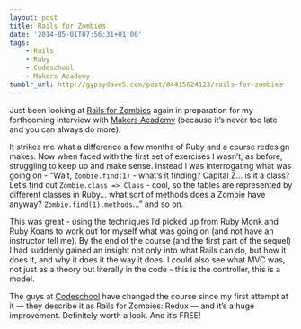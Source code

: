 ```yaml
---
layout: post
title: Rails for Zombies
date: '2014-05-01T07:56:31+01:00'
tags:
    - Rails
    - Ruby
    - Codeschool
    - Makers Academy
tumblr_url: http://gypsydave5.com/post/84415624123/rails-for-zombies
---
```

Just been looking at [Rails for Zombies][RFZ] again in preparation for my
forthcoming interview with [Makers Academy][MA] (because it’s never too late and
you can always do more).

It strikes me what a difference a few months of Ruby and a course redesign
makes. Now when faced with the first set of exercises I wasn’t, as before,
struggling to keep up and make sense. Instead I was interrogating what was going
on - “Wait, `Zombie.find(1)` - what’s it finding? Capital Z… is it a class?
Let’s find out `Zombie.class => Class`  - cool, so the tables are represented by
different classes in Ruby… what sort of methods does a Zombie have anyway?
`Zombie.find(1).methods`…” and so on.

This was great - using the techniques I’d picked up from Ruby Monk and Ruby
Koans to work out for myself what was going on (and not have an instructor tell
me). By the end of the course (and the first part of the sequel) I had suddenly
gained an insight not only into what Rails can do, but how it does it, and why
it does it the way it does. I could also see what MVC was, not just as a theory
but literally in the code - this is the controller, this is a model.

The guys at [Codeschool][CS] have changed the course since my first attempt at
it — they describe it as Rails for Zombies: Redux — and it’s a huge improvement.
Definitely worth a look. And it’s FREE!

[CS]: https://www.codeschool.com/
[RFZ]: http://railsforzombies.org/
[MA]: http://railsforzombies.org/

